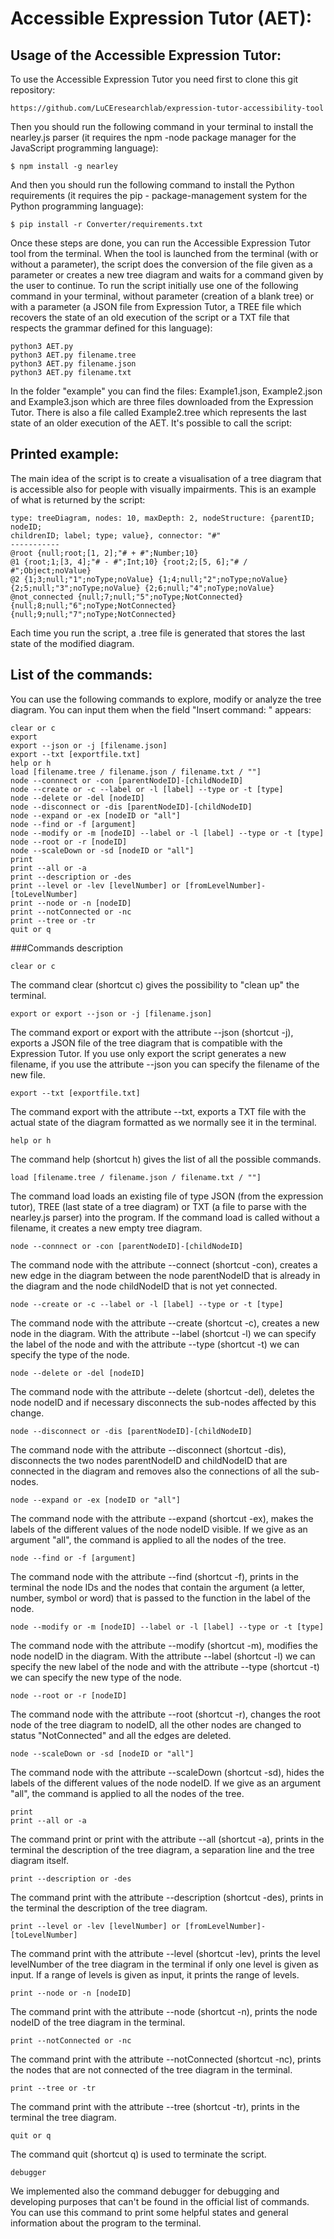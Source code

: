 #  Accessible Expression Tutor (AET):
##  Usage of the Accessible Expression Tutor:
To use the Accessible Expression Tutor you need first to clone this git repository:
```
https://github.com/LuCEresearchlab/expression-tutor-accessibility-tool
```
Then you should run the following command in your terminal to install the nearley.js parser (it requires the npm -node 
package manager for the JavaScript programming language):
```
$ npm install -g nearley
```
And then you should run the following command to install the Python requirements (it requires the pip - 
package-management system for the Python programming language):
```
$ pip install -r Converter/requirements.txt
```
Once these steps are done, you can run the Accessible Expression Tutor tool from the terminal. 
When the tool is launched from the terminal (with or without a parameter), the script does the conversion of the file 
given as a parameter or creates a new tree diagram and waits for a command given by the user to continue.
To run the script initially use one of the following command in your terminal, without parameter (creation of a blank 
tree) or with a parameter (a JSON file from Expression Tutor, a TREE file which recovers the state of an old execution
of the script or a TXT file that respects the grammar defined for this language):
```
python3 AET.py
python3 AET.py filename.tree
python3 AET.py filename.json
python3 AET.py filename.txt
```
In the folder "example" you can find the files: Example1.json, Example2.json and Example3.json which are three files 
downloaded from the Expression Tutor. There is also a file called Example2.tree which represents the last state of an 
older execution of the AET.
It's possible to call the script: 

## Printed example:
The main idea of the script is to create a visualisation of a tree diagram that is accessible also for people with
visually impairments. This is an example of what is returned by the script:
```
type: treeDiagram, nodes: 10, maxDepth: 2, nodeStructure: {parentID; nodeID; 
childrenID; label; type; value}, connector: "#"
-----------
@root {null;root;[1, 2];"# + #";Number;10} 
@1 {root;1;[3, 4];"# - #";Int;10} {root;2;[5, 6];"# / #";Object;noValue} 
@2 {1;3;null;"1";noType;noValue} {1;4;null;"2";noType;noValue}
{2;5;null;"3";noType;noValue} {2;6;null;"4";noType;noValue} 
@not_connected {null;7;null;"5";noType;NotConnected} 
{null;8;null;"6";noType;NotConnected} {null;9;null;"7";noType;NotConnected}
```
Each time you run the script, a .tree file is generated that stores the last state of the modified diagram.

## List of the commands:
You can use the following commands to explore, modify or analyze the tree diagram. You can input them when the field 
"Insert command: " appears:
```
clear or c
export
export --json or -j [filename.json]
export --txt [exportfile.txt]
help or h
load [filename.tree / filename.json / filename.txt / ""]
node --connnect or -con [parentNodeID]-[childNodeID]
node --create or -c --label or -l [label] --type or -t [type]
node --delete or -del [nodeID]
node --disconnect or -dis [parentNodeID]-[childNodeID]
node --expand or -ex [nodeID or "all"]
node --find or -f [argument]
node --modify or -m [nodeID] --label or -l [label] --type or -t [type]
node --root or -r [nodeID]
node --scaleDown or -sd [nodeID or "all"]
print
print --all or -a
print --description or -des
print --level or -lev [levelNumber] or [fromLevelNumber]-[toLevelNumber]
print --node or -n [nodeID]
print --notConnected or -nc
print --tree or -tr
quit or q
```

###Commands description

```
clear or c
```
The command clear (shortcut c) gives the possibility to "clean up" the terminal.
```
export or export --json or -j [filename.json]
`````
The command export or export with the attribute --json (shortcut -j), exports a JSON file of the tree diagram that is 
compatible with the Expression Tutor. If you use only export the script generates a new filename, if you use the 
attribute --json you can specify the filename of the new file.
```
export --txt [exportfile.txt]
```
The command export with the attribute --txt, exports a TXT file with the actual state of the diagram formatted as we 
normally see it in the terminal.
```
help or h
````
The command help (shortcut h) gives the list of all the possible commands.
```
load [filename.tree / filename.json / filename.txt / ""]
```
The command load loads an existing file of type JSON (from the expression tutor), TREE (last state of a tree diagram) 
or TXT (a file to parse with the nearley.js parser) into the program. If the command load is called without a filename,
 it creates a new empty tree diagram.
```
node --connnect or -con [parentNodeID]-[childNodeID]
```
The command node with the attribute --connect (shortcut -con), creates a new edge in the diagram between the node 
parentNodeID that is already in the diagram and the node childNodeID that is not yet connected.

```
node --create or -c --label or -l [label] --type or -t [type]
```
The command node with the attribute --create (shortcut -c), creates a new node in the diagram. With the attribute 
--label (shortcut -l) we can specify the label of the node and with the attribute --type (shortcut -t) we can specify 
the type of the node.
```
node --delete or -del [nodeID]
```
The command node with the attribute --delete (shortcut -del), deletes the node nodeID and if necessary disconnects the 
sub-nodes affected by this change.
```
node --disconnect or -dis [parentNodeID]-[childNodeID]
```
The command node with the attribute --disconnect (shortcut -dis), disconnects the two nodes parentNodeID and 
childNodeID that are connected in the diagram and removes also the connections of all the sub-nodes.
```
node --expand or -ex [nodeID or "all"]
```
The command node with the attribute --expand (shortcut -ex), makes the labels of the different values of the node 
nodeID visible. If we give as an argument "all", the command is applied to all the nodes of the tree.
```
node --find or -f [argument]
```
The command node with the attribute --find (shortcut -f), prints in the terminal the node IDs and the nodes that 
contain the argument (a letter, number, symbol or word) that is passed to the function in the label of the node.
```
node --modify or -m [nodeID] --label or -l [label] --type or -t [type]
````
The command node with the attribute --modify (shortcut -m), modifies the node nodeID in the diagram. With the 
attribute --label (shortcut -l) we can specify the new label of the node and with the attribute --type (shortcut -t) 
we can specify the new type of the node.
```
node --root or -r [nodeID]
```
The command node with the attribute --root (shortcut -r), changes the root node of the tree diagram to nodeID, all the 
other nodes are changed to status "NotConnected" and all the edges are deleted.
```
node --scaleDown or -sd [nodeID or "all"]
```
The command node with the attribute --scaleDown (shortcut -sd), hides the labels of the different values of the node 
nodeID. If we give as an argument "all", the command is applied to all the nodes of the tree.
```
print
print --all or -a
```
The command print or print with the attribute --all (shortcut -a), prints in the terminal the description of the tree 
diagram, a separation line and the tree diagram itself.
```
print --description or -des
```
The command print with the attribute --description (shortcut -des), prints in the terminal the description of the tree 
diagram.
```
print --level or -lev [levelNumber] or [fromLevelNumber]-[toLevelNumber]
```
The command print with the attribute --level (shortcut -lev), prints the level levelNumber of the tree diagram in the 
terminal if only one level is given as input. If a range of levels is given as input, it prints the range of levels.
```
print --node or -n [nodeID]
```
The command print with the attribute --node (shortcut -n), prints the node nodeID of the tree diagram in the terminal.
```
print --notConnected or -nc
```
The command print with the attribute --notConnected (shortcut -nc), prints the nodes that are not connected of the tree 
diagram in the terminal.
```
print --tree or -tr
```
The command print with the attribute --tree (shortcut -tr), prints in the terminal the tree diagram.
```
quit or q
```
The command quit (shortcut q) is used to terminate the script.
```
debugger
```
We implemented also the command debugger for debugging and developing purposes that can't be found in the official list 
of commands. You can use this command to print some helpful states and general information about the program to the 
terminal.